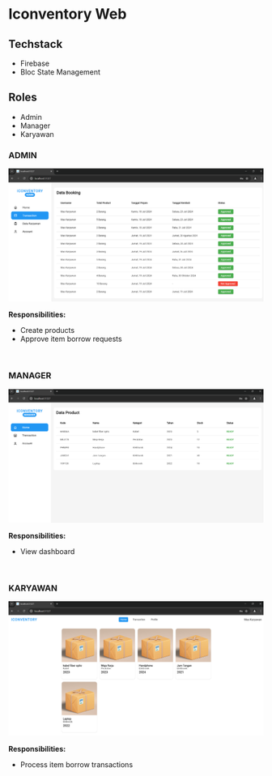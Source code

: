 # Iconventory Web

## Techstack
- Firebase
- Bloc State Management

## Roles
- Admin
- Manager
- Karyawan

### ADMIN
![Screenshot](assets/screenshots/admin.png)

**Responsibilities:**
- Create products
- Approve item borrow requests

<br>

### MANAGER
![Screenshot](assets/screenshots/manager.png)

**Responsibilities:**
- View dashboard

<br>

### KARYAWAN
![Screenshot](assets/screenshots/karyawan.png)

**Responsibilities:**
- Process item borrow transactions
